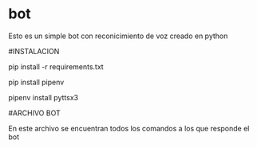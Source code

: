 # bot
Esto es un simple bot con reconicimiento de voz creado en python

#INSTALACION

pip install -r requirements.txt



pip install pipenv



pipenv install pyttsx3


#ARCHIVO BOT

En este archivo se encuentran todos los comandos a los que responde el bot



